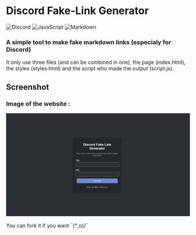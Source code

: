 # Discord Fake-Link Generator
![Discord](https://img.shields.io/badge/Discord-%235865F2.svg?style=for-the-badge&logo=discord&logoColor=white)  ![JavaScript](https://img.shields.io/badge/javascript-%23323330.svg?style=for-the-badge&logo=javascript&logoColor=%23F7DF1E)  ![Markdown](https://img.shields.io/badge/markdown-%23000000.svg?style=for-the-badge&logo=markdown&logoColor=white)

### A simple tool to make fake markdown links (especialy for Discord)

It only use three files (and can be combined in one), the page (index.html), the styles (styles.html) and the script who made the output (script.js).



## Screenshot
### Image of the website :
<img src="https://github.com/Soleil-des-chats/Discord-Fake-Link-Generator/raw/main/screenshot.png" alt="Screenshot of the website showing the fields completely blank" width="530">



You can fork it if you want ¯\(°_o)/¯
